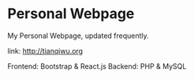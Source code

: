 # Personal Webpage
My Personal Webpage, updated frequently.

link: http://tianqiwu.org


Frontend: Bootstrap & React.js
Backend: PHP & MySQL


